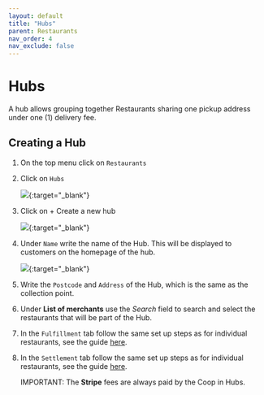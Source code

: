 ```yaml
---
layout: default
title: "Hubs"
parent: Restaurants
nav_order: 4
nav_exclude: false
---
```


# Hubs

<div class="alert mt-3 alert-info" role="alert">
A hub allows grouping together Restaurants sharing one pickup address under one (1) delivery fee.
</div>

## Creating a Hub
1. On the top menu click on `Restaurants`

2. Click on `Hubs`

    [![](/assets/images/hubSelectRestos.png)](/assets/images/hubSelectRestos.png){:target="\_blank"}

3. Click on <span class="badge badge-success">+ Create a new hub</span>
   
    [![](/assets/images/hubCreateHubs.png)](/assets/images/hubCreateHubs.png){:target="\_blank"}

4. Under `Name` write the name of the Hub. This will be displayed to customers on the homepage of the hub.
  
    [![](/assets/images/hubNameHub.png)](/assets/images/hubNameHub.png){:target="\_blank"}

5. Write the `Postcode` and `Address` of the Hub, which is the same as the collection point.  

6. Under **List of merchants** use the *Search* field to search and select the restaurants that will be part of the Hub.

7. In the `Fulfillment` tab follow the same set up steps as for individual restaurants, see the guide [here](/en/food-tech/restaurants/general-settings/#fulfillment-methods).

8. In the `Settlement` tab follow the same set up steps as for individual restaurants, see the guide [here](/en/food-tech/restaurants/general-settings/#settlement).

    <span class="badge badge-danger">IMPORTANT:</span><span> The <strong>Stripe</strong> fees are always paid by the Coop in Hubs.</span>
